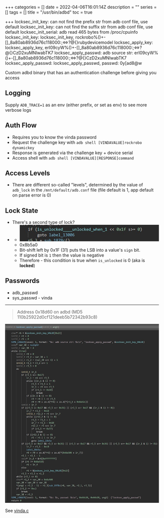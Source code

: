 +++
categories = []
date = 2022-04-06T16:01:14Z
description = ""
series = []
tags = []
title = "/usr/bin/adbd"
toc = true

+++
    locksec_init_key: can not find the prefix str from adb conf file, use default
    locksec_init_key: can not find the suffix str from adb conf file, use default
    locksec_init_serial: adb read 465 bytes from /proc/cpuinfo
    locksec_init_key: locksec_init_key, rockrobo%()+-[]_8a80ab8936d76c118000:;<=>?@{}rubydevicemodel
    locksec_apply_key: locksec_apply_key, erI09cyW%()+-[]_8a80ab8936d76c118000:;<=>?@{}CzD2xuMNlwabTK7
    locksec_apply_passwd: adb source str: erI09cyW%()+-[]_8a80ab8936d76c118000:;<=>?@{}CzD2xuMNlwabTK7
    locksec_apply_passwd: locksec_apply_passwd, passwd: 0y[ad8@w

Custom adbd binary that has an authentication challenge before giving you access

## Logging

Supply `ADB_TRACE=1` as an env (either prefix, or set as env) to see more verbose logs

## Auth Flow

* Requires you to know the vinda password
* Request the challenge key with `adb shell [VINDAVALUE]rockrobo dynamickey`
* Response is generated via the challenge key + device serial
* Access shell with `adb shell [VINDAVALUE][RESPONSE]command`

## Access Levels

* There are different so-called "levels", determined by the value of `adb_lock` in the `/mnt/default/adb.conf` file (file default is 1, app default on parse error is 0)

## Lock State

* There's a second type of lock?
* 
  * ![](/uploads/20220725-snipaste_2022-07-26_00-29-43.jpg)
  * 0x8b5a0
  * Bit-shift left by 0x1F (31) puts the LSB into a value's `sign` bit.
  * If signed bit is `1` then the value is negative
  * Therefore - this condition is true when `is_unlocked` is 0 (aka is **locked**)

## Passwords

* adb_passwd
* sys_passwd - vinda

***

> Address 0x18d60 on adbd (MD5 110b25922d0cf121deeb5b72342b93c8)

![](/uploads/20220725-snipaste_2022-07-25_23-49-57.jpg)

See [vinda.c](../vinda.c)